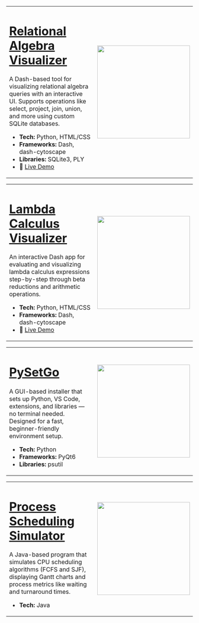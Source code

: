 <table>
<tr>
<td width="60%">
  
  # [Relational Algebra Visualizer](https://github.com/linnerlek/RA-Viz) 
  A Dash-based tool for visualizing relational algebra queries with an interactive UI. Supports operations like select, project, join, union, and more using custom SQLite databases.
  
  - **Tech:** Python, HTML/CSS
  - **Frameworks:** Dash, dash-cytoscape  
  - **Libraries:** SQLite3, PLY  
  - 🔗 [Live Demo](http://tinman.cs.gsu.edu:5020/)   
</td>
<td>
<img height="250" src="https://github.com/user-attachments/assets/9aeb6165-99fc-4c91-be07-0d9ef0d2ad9a" />
  
</td>
</tr>
</table>


<table>
<tr>
<td width="60%">
  
  # [Lambda Calculus Visualizer](https://github.com/linnerlek/Lambda-Engine)  
  An interactive Dash app for evaluating and visualizing lambda calculus expressions step-by-step through beta reductions and arithmetic operations.
  
  - **Tech:** Python, HTML/CSS
  - **Frameworks:** Dash, dash-cytoscape  
  - 🔗 [Live Demo](http://tinman.cs.gsu.edu:5021/)  
</td>
<td>
<img height="250" src="https://github.com/user-attachments/assets/b6f49352-1951-4636-9c49-9d66dfb8d816" />
</td>
</tr>
</table>


<table>
<tr>
<td width="60%">
  
  # [PySetGo](https://github.com/linnerlek/PySetGo)  
  A GUI-based installer that sets up Python, VS Code, extensions, and libraries — no terminal needed. Designed for a fast, beginner-friendly environment setup.
  
  - **Tech:** Python  
  - **Frameworks:** PyQt6  
  - **Libraries:** psutil  
</td>
<td>
<img height="250" src="https://github.com/user-attachments/assets/926befdb-bfea-461c-ae3e-3cbc2ac5f2fb" />
</td>
</tr>
</table>


<table>
<tr>
<td width="60%">
  
  # [Process Scheduling Simulator](https://github.com/linnerlek/OS-Project) 
  A Java-based program that simulates CPU scheduling algorithms (FCFS and SJF), displaying Gantt charts and process metrics like waiting and turnaround times.
  
  - **Tech:** Java   
</td>
<td>
<img height="250" src="https://github.com/user-attachments/assets/60953cbd-786e-4d40-af3d-99b953ba056c" />
</td>
</tr>
</table>


